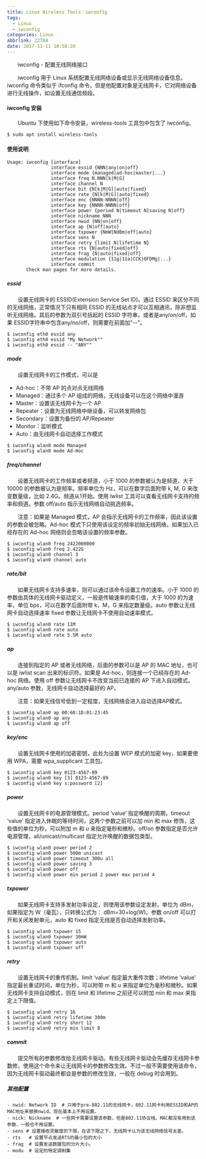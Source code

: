 ```yaml
---
title: Linux Wireless Tools：iwconfig
tags:
  - Linux
  - iwconfig
categories: Linux
abbrlink: 22784
date: 2017-11-11 10:58:28
---
```



　　iwconfig - 配置无线网络接口

<!--more-->

　　iwconfig 用于 Linux 系统配置无线网络设备或显示无线网络设备信息。iwconfig 命令类似于 ifconfig 命令，但是他配置对象是无线网卡，它对网络设备进行无线操作，如设置无线通信频段。

#### iwconfig 安装

　　Ubuntu 下使用如下命令安装，wireless-tools 工具包中包含了 iwconfig。

```shell
$ sudo apt install wireless-tools
```

#### 使用说明

```
Usage: iwconfig [interface]
                interface essid {NNN|any|on|off}
                interface mode {managed|ad-hoc|master|...}
                interface freq N.NNN[k|M|G]
                interface channel N
                interface bit {N[k|M|G]|auto|fixed}
                interface rate {N[k|M|G]|auto|fixed}
                interface enc {NNNN-NNNN|off}
                interface key {NNNN-NNNN|off}
                interface power {period N|timeout N|saving N|off}
                interface nickname NNN
                interface nwid {NN|on|off}
                interface ap {N|off|auto}
                interface txpower {NmW|NdBm|off|auto}
                interface sens N
                interface retry {limit N|lifetime N}
                interface rts {N|auto|fixed|off}
                interface frag {N|auto|fixed|off}
                interface modulation {11g|11a|CCK|OFDMg|...}
                interface commit
       Check man pages for more details.
```

##### essid

　　设置无线网卡的 ESSID(Extension Service Set ID)。通过 ESSID 来区分不同的无线网络，正常情况下只有相同 ESSID 的无线站点才可以互相通讯，除非想监听无线网络。其后的参数为双引号括起的 ESSID 字符串，或者是any/on/off，如果 ESSID字符串中包含any/no/off，则需要在前面加"--"。


```shell
$ iwconfig eth0 essid any
$ iwconfig eth0 essid "My Network""
$ iwconfig eth0 essid -- "ANY""
```

##### mode

　　设置无线网卡的工作模式，可以是

- Ad-hoc：不带 AP 的点对点无线网络
- Managed：通过多个 AP 组成的网络，无线设备可以在这个网络中漫游
- Master：设置该无线网卡为一个 AP
- Repeater：设置为无线网络中继设备，可以转发网络包
- Secondary：设置为备份的 AP/Repeater
- Monitor：监听模式
- Auto：由无线网卡自动选择工作模式


```shell
$ iwconfig wlan0 mode Managed
$ iwconfig wlan0 mode Ad-Hoc
```

##### freq/channel

　　设置无线网卡的工作频率或者频道，小于 1000 的参数被认为是频道，大于 10000 的参数被认为是频率。频率单位为 Hz，可以在数字后面附带 k, M, G 来改变数量级，比如 2.4G。频道从1开始。使用 lwlist 工具可以查看无线网卡支持的频率和频道。参数 off/auto 指示无线网络自动挑选频率。

　　注意：如果是 Managed 模式，AP 会指示无线网卡的工作频率，因此该设置的参数会被忽略。Ad-hoc 模式下只使用该设定的频率初始无线网络，如果加入已经存在的 Ad-hoc 网络则会忽略该设置的频率参数。

```shell
$ iwconfig wlan0 freq 2422000000
$ iwconfig wlan0 freq 2.422G
$ iwconfig wlan0 channel 3
$ iwconfig wlan0 channel auto
```

##### rate/bit

　　如果无线网卡支持多速率，则可以通过该命令设置工作的速率。小于 1000 的参数由具体的无线网卡驱动定义，一般是传输速率的索引值，大于 1000 的为速率，单位 bps，可以在数字后面附带 k，M，G 来指定数量级。auto 参数让无线网卡自动选择速率 fixed 参数让无线网卡不使用自动速率模式。

```shell
$ iwconfig wlan0 rate 11M
$ iwconfig wlan0 rate auto
$ iwconfig wlan0 rate 5.5M auto
```

##### ap

　　连接到指定的 AP 或者无线网络，后面的参数可以是 AP 的 MAC 地址，也可以是 iwlist scan 出来的标识符。如果是 Ad-hoc，则连接一个已经存在的 Ad-hoc 网络。使用 off 参数让无线网卡不改变当前已连接的 AP 下进入自动模式。any/auto 参数，无线网卡自动选择最好的 AP。

　　注意：如果无线信号低到一定程度，无线网络会进入自动选择AP模式。


```shell
$ iwconfig wlan0 ap 00:60:1D:01:23:45
$ iwconfig wlan0 ap any
$ iwconfig wlan0 ap off
```

##### key/enc

　　设置无线网卡使用的加密密钥，此处为设置 WEP 模式的加密 key，如果要使用 WPA，需要 wpa_supplicant 工具包。

```shell
$ iwconfig wlan0 key 0123-4567-89
$ iwconfig wlan0 key [3] 0123-4567-89
$ iwconfig wlan0 key s:password [2]
```

##### power

　　设置无线网卡的电源管理模式。period ‘value’  指定唤醒的周期，timeout ‘value’ 指定进入休眠的等待时间，这两个参数之前可以加 min 和 max 修饰，这些值的单位为秒，可以附加 m 和 u 来指定毫秒和微秒。off/on 参数指定是否允许电源管理，all/unicast/multicast 指定允许唤醒的数据包类型。

```shell
$ iwconfig wlan0 power period 2
$ iwconfig wlan0 power 500m unicast
$ iwconfig wlan0 power timeout 300u all
$ iwconfig wlan0 power saving 3
$ iwconfig wlan0 power off
$ iwconfig wlan0 power min period 2 power max period 4
```

##### txpower

　　如果无线网卡支持多发射功率设定，则使用该参数设定发射，单位为 dBm，如果指定为 W（毫瓦），只转换公式为：
dBm=30+log(W)。参数 on/off 可以打开和关闭发射单元，auto 和 fixed 指定无线是否自动选择发射功率。

```shell
$ iwconfig wlan0 txpower 15
$ iwconfig wlan0 txpower 30mW
$ iwconfig wlan0 txpower auto
$ iwconfig wlan0 txpower off
```

##### retry


　　设置无线网卡的重传机制。limit ‘value’  指定最大重传次数；lifetime ‘value’ 指定最长重试时间，单位为秒，可以附带 m 和 u 来指定单位为毫秒和微秒。如果无线网卡支持自动模式，则在 limit 和 lifetime 之前还可以附加 min 和 max 来指定上下限值。

```shell
$ iwconfig wlan0 retry 16
$ iwconfig wlan0 retry lifetime 300m
$ iwconfig wlan0 retry short 12
$ iwconfig wlan0 retry min limit 8
```

##### commit

　　提交所有的参数修改给无线网卡驱动。有些无线网卡驱动会先缓存无线网卡参数修，使用这个命令来让无线网卡的参数修改生效。不过一般不需要使用该命令，因为无线网卡驱动最终都会是参数的修改生效，一般在 debug 时会用到。

##### 其他配置

```
- nwid: Network ID  # 只用于pre-802.11的无线网卡，802.11网卡利用ESSID和AP的MAC地址来替换nwid，现在基本上不用设置。
- nick: Nickname  # 一些网卡需要设置该参数，但是802.11协议栈、MAC都没有用到该参数，一般也不用设置。
- sens # 设置接收灵敏度的下限，在该下限之下，无线网卡认为该无线网络信号太差。
- rts   # 设置节点发送RTS的最小包的大小
- frag  # 设置发送数据包的分片大小。
- modu  # 设定的特定调制集
```
